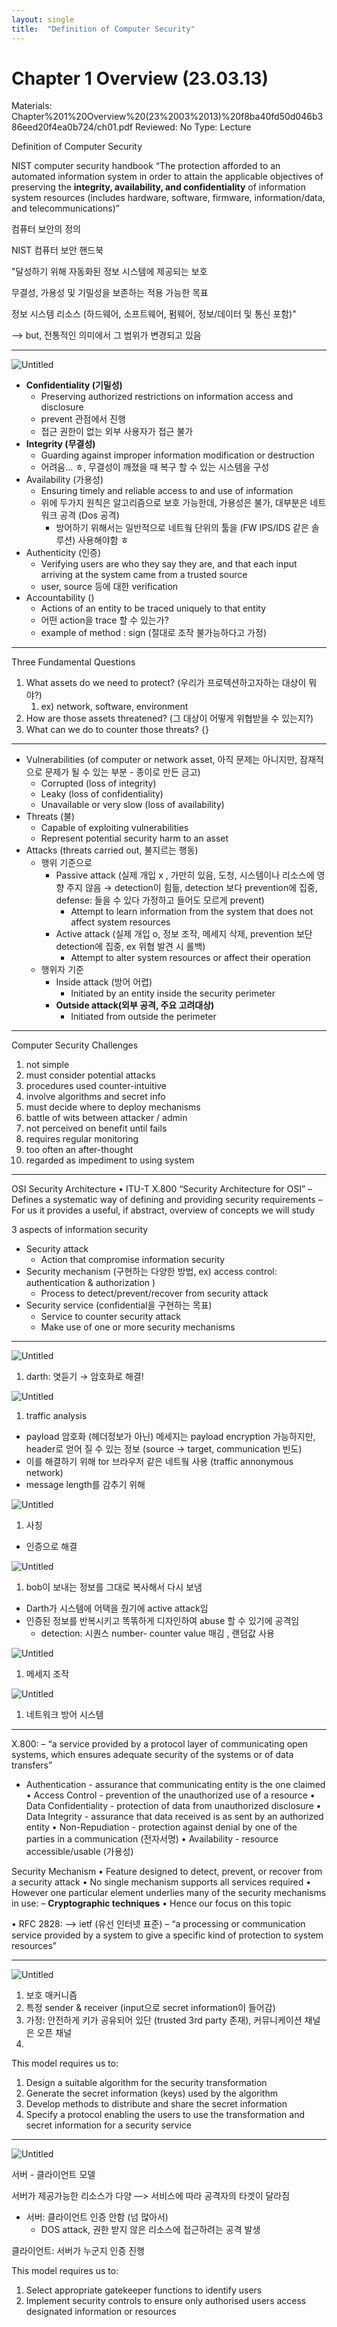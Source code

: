 ```yaml
---
layout: single
title:  "Definition of Computer Security"
---
```


# Chapter 1 Overview (23.03.13)

Materials: Chapter%201%20Overview%20(23%2003%2013)%20f8ba40fd50d046b386eed20f4ea0b724/ch01.pdf
Reviewed: No
Type: Lecture

Definition of Computer Security

NIST computer security handbook
“The protection afforded to an automated information system in order to attain the
applicable objectives of preserving the **integrity, availability, and confidentiality** of
information system resources (includes hardware, software, firmware, information/data, and telecommunications)”

컴퓨터 보안의 정의

NIST 컴퓨터 보안 핸드북

"달성하기 위해 자동화된 정보 시스템에 제공되는 보호

무결성, 가용성 및 기밀성을 보존하는 적용 가능한 목표

정보 시스템 리소스 (하드웨어, 소프트웨어, 펌웨어, 정보/데이터 및 통신 포함)"

—> but, 전통적인 의미에서 그 범위가 변경되고 있음

---

![Untitled](assets/images/Untitled.png)

- **Confidentiality (기밀성)**
    - Preserving authorized restrictions on information access and disclosure
    - prevent 관점에서 진행
    - 접근 권한이 없는 외부 사용자가 접근 불가
- **Integrity (무결성)**
    - Guarding against improper information modification or destruction
    - 어려움… ㅎ, 무결성이 깨졌을 때 복구 할 수 있는 시스템을 구성
- Availability (가용성)
    - Ensuring timely and reliable access to and use of information
    - 위에 두가지 원칙은 알고리즘으로 보호 가능한데, 가용성은 불가, 대부분은 네트워크 공격 (Dos 공격)
        - 방어하기 위해서는 일반적으로 네트웤 단위의 툴을 (FW IPS/IDS 같은 솔루션) 사용해야함 ㅎ
- Authenticity (인증)
    - Verifying users are who they say they are, and that each input arriving at the system
    came from a trusted source
    - user, source 등에 대한 verification
- Accountability ()
    - Actions of an entity to be traced uniquely to that entity
    - 어떤 action을 trace 할 수 있는가?
    - example of method : sign (절대로 조작 불가능하다고 가정)

---

Three Fundamental Questions

1. What assets do we need to protect? (우리가 프로텍션하고자하는 대상이 뭐야?)
    1. ex) network, software, environment 
2. How are those assets threatened? (그 대상이 어떻게 위협받을 수 있는지?)
3. What can we do to counter those threats? {}

---

- Vulnerabilities (of computer or network asset, 아직 문제는 아니지만, 잠재적으로 문제가 될 수 있는  부분 - 종이로 만든 금고)
    - Corrupted (loss of integrity)
    - Leaky (loss of confidentiality)
    - Unavailable or very slow (loss of availability)
- Threats (불)
    - Capable of exploiting vulnerabilities
    - Represent potential security harm to an asset
- Attacks (threats carried out, 불지르는 행동)
    - 행위 기준으로
        - Passive attack (실제 개입 x , 가만히 있음, 도청, 시스템이나 리소스에 영향 주지 않음 → detection이 힘듦, detection 보다 prevention에 집중, defense: 들을 수 있다 가정하고 들어도 모르게 prevent)
            - Attempt to learn information from the system that does not affect system resources
        - Active attack (실제 개입 o, 정보 조작, 메세지 삭제, prevention 보단 detection에 집중, ex 위협 발견 시 롤백)
            - Attempt to alter system resources or affect their operation
    - 행위자 기준
        - Inside attack (방어 어렵)
            - Initiated by an entity inside the security perimeter
        - **Outside attack(외부 공격, 주요 고려대상)**
            - Initiated from outside the perimeter

---

Computer Security Challenges

1. not simple
2. must consider potential attacks
3. procedures used counter-intuitive
4. involve algorithms and secret info
5. must decide where to deploy mechanisms
6. battle of wits between attacker / admin
7. not perceived on benefit until fails
8. requires regular monitoring
9. too often an after-thought
10. regarded as impediment to using system

---

OSI Security Architecture
• ITU-T X.800 “Security Architecture for OSI”
– Defines a systematic way of defining and providing security requirements
– For us it provides a useful, if abstract, overview of concepts we will study

3 aspects of information security

- Security attack
    - Action that compromise information security
- Security mechanism (구현하는 다양한 방법, ex) access control: authentication & authorization )
    - Process to detect/prevent/recover from security attack
- Security service (confidential을 구현하는 목표)
    - Service to counter security attack
    - Make use of one or more security mechanisms

---

![Untitled](assets/images/Untitled1.png)

1. darth: 엿듣기 → 암호화로 해결!

![Untitled](assets/images/Untitled2.png)

1. traffic analysis
- payload 암호화 (헤더정보가 아닌) 메세지는 payload encryption 가능하지만, header로 얻어 질 수 있는 정보 (source → target, communication 빈도)
- 이를 해결하기 위해 tor 브라우저 같은 네트웤 사용 (traffic annonymous network)
- message length를 감추기 위해

![Untitled](assets/images/Untitled3.png)

1. 사칭
- 인증으로 해결

![Untitled](assets/images/Untitled4.png)

1. bob이 보내는 정보를 그대로 복사해서 다시 보냄
- Darth가 시스템에 어택을 줬기에 active attack임
- 인증된 정보를 반복시키고 똑똒하게 디자인하여 abuse 할 수 있기에 공격임
    - detection: 시퀀스 number- counter value 매김 , 랜덤값 사용

![Untitled](assets/images/Untitled5.png)

1. 메세지 조작

![Untitled](assets/images/Untitled6.pnga)

1. 네트워크 방어 시스템

---

X.800:
– “a service provided by a protocol layer of communicating open systems, which
ensures adequate security of the systems or of data transfers”

- Authentication - assurance that communicating entity is the one claimed
• Access Control - prevention of the unauthorized use of a resource
• Data Confidentiality - protection of data from unauthorized disclosure
• Data Integrity - assurance that data received is as sent by an authorized entity
• Non-Repudiation - protection against denial by one of the parties in a communication (전자서명)
• Availability - resource accessible/usable (가용성)

Security Mechanism
• Feature designed to detect, prevent, or recover from a security attack
• No single mechanism supports all services required
• However one particular element underlies many of the security mechanisms in use:
   – **Cryptographic techniques**
• Hence our focus on this topic

• RFC 2828: —> ietf (유선 인터넷 표준)
– “a processing or communication service provided by a system to give a specific kind
of protection to system resources”

---

![Untitled](assets/images/Untitled7.png)

1. 보호 매커니즘
2. 특정 sender & receiver (input으로 secret information이 들어감)
3. 가정: 안전하게 키가 공유되어 있단 (trusted 3rd party 존재), 커뮤니케이션 채널은 오픈 채널
4. 

This model requires us to:

1. Design a suitable algorithm for the security transformation
2. Generate the secret information (keys) used by the algorithm
3. Develop methods to distribute and share the secret information
4. Specify a protocol enabling the users to use the transformation and secret information for a security service

---

![Untitled](assets/images/Untitled8.png)

서버 - 클라이언트 모델

서버가 제공가능한 리소스가 다양 —> 서비스에 따라 공격자의 타겟이 달라짐

- 서버: 클라이언트 인증 안함 (넘 많아서)
    - DOS attack, 권한 받지 않은 리소스에 접근하려는 공격 발생

클라이언트: 서버가 누군지 인증 진행

This model requires us to:

1. Select appropriate gatekeeper functions to identify users
2. Implement security controls to ensure only authorised users access designated
information or resources
